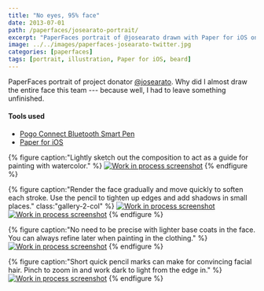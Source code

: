 ```yaml
---
title: "No eyes, 95% face"
date: 2013-07-01
path: /paperfaces/josearato-portrait/
excerpt: "PaperFaces portrait of @josearato drawn with Paper for iOS on an iPad."
image: ../../images/paperfaces-josearato-twitter.jpg
categories: [paperfaces]
tags: [portrait, illustration, Paper for iOS, beard]
---
```


PaperFaces portrait of project donator [@josearato](https://twitter.com/josearato). Why did I almost draw the entire face this team --- because well, I had to leave something unfinished.

#### Tools used

- [Pogo Connect Bluetooth Smart Pen](https://www.amazon.com/gp/product/B009K448L4/ref=as_li_ss_tl?ie=UTF8&camp=1789&creative=390957&creativeASIN=B009K448L4&linkCode=as2&tag=mademist-20)
- [Paper for iOS](https://paper.bywetransfer.com/)

{% figure caption:"Lightly sketch out the composition to act as a guide for painting with watercolor." %}
[![Work in process screenshot](../../images/paperfaces-josearato-process-1-600.jpg)](../../images/paperfaces-josearato-process-1-lg.jpg)
{% endfigure %}

{% figure caption:"Render the face gradually and move quickly to soften each stroke. Use the pencil to tighten up edges and add shadows in small places." class:"gallery-2-col" %}
[![Work in process screenshot](../../images/paperfaces-josearato-process-2-600.jpg)](../../images/paperfaces-josearato-process-2-lg.jpg)
[![Work in process screenshot](../../images/paperfaces-josearato-process-3-600.jpg)](../../images/paperfaces-josearato-process-3-lg.jpg)
{% endfigure %}

{% figure caption:"No need to be precise with lighter base coats in the face. You can always refine later when painting in the clothing." %}
[![Work in process screenshot](../../images/paperfaces-josearato-process-4-600.jpg)](../../images/paperfaces-josearato-process-4-lg.jpg)
{% endfigure %}

{% figure caption:"Short quick pencil marks can make for convincing facial hair. Pinch to zoom in and work dark to light from the edge in." %}
[![Work in process screenshot](../../images/paperfaces-josearato-process-5-600.jpg)](../../images/paperfaces-josearato-process-5-lg.jpg)
{% endfigure %}

